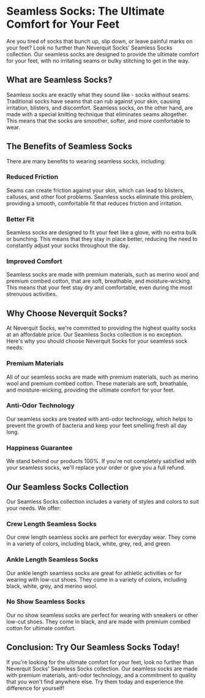 # Seamless Socks: The Ultimate Comfort for Your Feet

Are you tired of socks that bunch up, slip down, or leave painful marks on your feet? Look no further than Neverquit Socks' Seamless Socks collection. Our seamless socks are designed to provide the ultimate comfort for your feet, with no irritating seams or bulky stitching to get in the way.

## What are Seamless Socks?

Seamless socks are exactly what they sound like - socks without seams. Traditional socks have seams that can rub against your skin, causing irritation, blisters, and discomfort. Seamless socks, on the other hand, are made with a special knitting technique that eliminates seams altogether. This means that the socks are smoother, softer, and more comfortable to wear.

## The Benefits of Seamless Socks

There are many benefits to wearing seamless socks, including:

### Reduced Friction

Seams can create friction against your skin, which can lead to blisters, calluses, and other foot problems. Seamless socks eliminate this problem, providing a smooth, comfortable fit that reduces friction and irritation.

### Better Fit

Seamless socks are designed to fit your feet like a glove, with no extra bulk or bunching. This means that they stay in place better, reducing the need to constantly adjust your socks throughout the day.

### Improved Comfort

Seamless socks are made with premium materials, such as merino wool and premium combed cotton, that are soft, breathable, and moisture-wicking. This means that your feet stay dry and comfortable, even during the most strenuous activities.

## Why Choose Neverquit Socks?

At Neverquit Socks, we're committed to providing the highest quality socks at an affordable price. Our Seamless Socks collection is no exception. Here's why you should choose Neverquit Socks for your seamless sock needs:

### Premium Materials

All of our seamless socks are made with premium materials, such as merino wool and premium combed cotton. These materials are soft, breathable, and moisture-wicking, providing the ultimate comfort for your feet.

### Anti-Odor Technology

Our seamless socks are treated with anti-odor technology, which helps to prevent the growth of bacteria and keep your feet smelling fresh all day long.

### Happiness Guarantee

We stand behind our products 100%. If you're not completely satisfied with your seamless socks, we'll replace your order or give you a full refund.

## Our Seamless Socks Collection

Our Seamless Socks collection includes a variety of styles and colors to suit your needs. We offer:

### Crew Length Seamless Socks

Our crew length seamless socks are perfect for everyday wear. They come in a variety of colors, including black, white, grey, red, and green.

### Ankle Length Seamless Socks

Our ankle length seamless socks are great for athletic activities or for wearing with low-cut shoes. They come in a variety of colors, including black, white, grey, and merino wool.

### No Show Seamless Socks

Our no show seamless socks are perfect for wearing with sneakers or other low-cut shoes. They come in black, and are made with premium combed cotton for ultimate comfort.

## Conclusion: Try Our Seamless Socks Today!

If you're looking for the ultimate comfort for your feet, look no further than Neverquit Socks' Seamless Socks collection. Our seamless socks are made with premium materials, anti-odor technology, and a commitment to quality that you won't find anywhere else. Try them today and experience the difference for yourself!